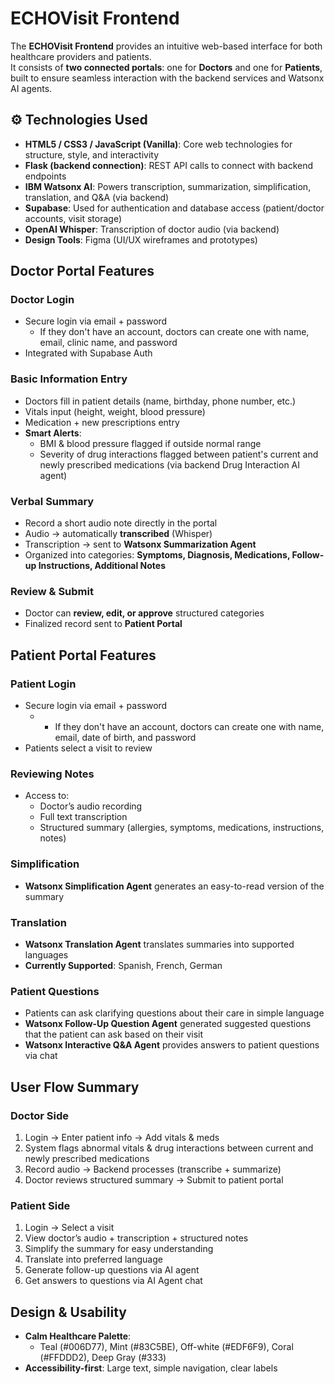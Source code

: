 # ECHOVisit Frontend

The **ECHOVisit Frontend** provides an intuitive web-based interface for both healthcare providers and patients.  
It consists of **two connected portals**: one for **Doctors** and one for **Patients**, built to ensure seamless interaction with the backend services and Watsonx AI agents.  


## ⚙️ Technologies Used
- **HTML5 / CSS3 / JavaScript (Vanilla)**: Core web technologies for structure, style, and interactivity
- **Flask (backend connection)**: REST API calls to connect with backend endpoints
- **IBM Watsonx AI**: Powers transcription, summarization, simplification, translation, and Q&A (via backend)
- **Supabase**: Used for authentication and database access (patient/doctor accounts, visit storage)
- **OpenAI Whisper**: Transcription of doctor audio (via backend)
- **Design Tools**: Figma (UI/UX wireframes and prototypes)


## Doctor Portal Features

### Doctor Login
- Secure login via email + password
  - If they don't have an account, doctors can create one with name, email, clinic name, and password 
- Integrated with Supabase Auth  

### Basic Information Entry
- Doctors fill in patient details (name, birthday, phone number, etc.)
- Vitals input (height, weight, blood pressure)  
- Medication + new prescriptions entry  
- **Smart Alerts**:  
  - BMI & blood pressure flagged if outside normal range  
  - Severity of drug interactions flagged between patient's current and newly prescribed medications (via backend Drug Interaction AI agent)  

### Verbal Summary
- Record a short audio note directly in the portal  
- Audio → automatically **transcribed** (Whisper)  
- Transcription → sent to **Watsonx Summarization Agent**  
- Organized into categories: **Symptoms, Diagnosis, Medications, Follow-up Instructions, Additional Notes**

### Review & Submit
- Doctor can **review, edit, or approve** structured categories  
- Finalized record sent to **Patient Portal**  


## Patient Portal Features

### Patient Login
- Secure login via email + password
  - - If they don't have an account, doctors can create one with name, email, date of birth, and password  
- Patients select a visit to review  

### Reviewing Notes
- Access to:  
  - Doctor’s audio recording  
  - Full text transcription  
  - Structured summary (allergies, symptoms, medications, instructions, notes)  

### Simplification
- **Watsonx Simplification Agent** generates an easy-to-read version of the summary  

### Translation
- **Watsonx Translation Agent** translates summaries into supported languages  
- **Currently Supported**: Spanish, French, German  

### Patient Questions 
- Patients can ask clarifying questions about their care in simple language
- **Watsonx Follow-Up Question Agent** generated suggested questions that the patient can ask based on their visit 
- **Watsonx Interactive Q&A Agent** provides answers to patient questions via chat
  

## User Flow Summary

### Doctor Side
1. Login → Enter patient info → Add vitals & meds  
2. System flags abnormal vitals & drug interactions between current and newly prescribed medications 
3. Record audio → Backend processes (transcribe + summarize)  
4. Doctor reviews structured summary → Submit to patient portal  

### Patient Side
1. Login → Select a visit  
2. View doctor’s audio + transcription + structured notes  
3. Simplify the summary for easy understanding  
4. Translate into preferred language  
5. Generate follow-up questions via AI agent
6. Get answers to questions via AI Agent chat 


## Design & Usability
- **Calm Healthcare Palette**:  
  - Teal (#006D77), Mint (#83C5BE), Off-white (#EDF6F9), Coral (#FFDDD2), Deep Gray (#333)  
- **Accessibility-first**: Large text, simple navigation, clear labels  
